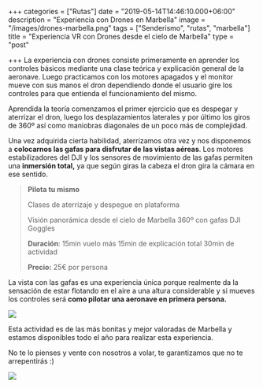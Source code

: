 +++
categories = ["Rutas"]
date = "2019-05-14T14:46:10.000+06:00"
description = "Experiencia con Drones en Marbella"
image = "/images/drones-marbella.png"
tags = ["Senderismo", "rutas", "marbella"]
title = "Experiencia VR con Drones desde el cielo de Marbella"
type = "post"

+++
La experiencia con drones consiste primeramente en aprender los controles básicos mediante una clase teórica y explicación general de la aeronave. Luego practicamos con los motores apagados y el monitor mueve con sus manos el dron dependiendo donde el usuario gire los controles para que entienda el funcionamiento del mismo.

Aprendida la teoría comenzamos el primer ejercicio que es despegar y aterrizar el dron, luego los desplazamientos laterales y por último los giros de 360º así como maniobras diagonales de un poco más de complejidad.

Una vez adquirida cierta habilidad, aterrizamos otra vez y nos disponemos a **colocarnos las gafas para disfrutar de las vistas aéreas**. Los motores estabilizadores del DJI y los sensores de movimiento de las gafas permiten una **inmersión total,** ya que según giras la cabeza el dron gira la cámara en ese sentido.

> **Pilota tu mismo**
>
> Clases de aterrizaje y despegue en plataforma
>
> Visión panorámica desde el cielo de Marbella 360º con gafas DJI Goggles
>
> **Duración**: 15min vuelo más 15min de explicación total 30min de actividad
>
> **Precio:** 25€ por persona

La vista con las gafas es una experiencia única porque realmente da la sensación de estar flotando en el aire a una altura considerable y si mueves los controles será **como pilotar una aeronave en primera persona.**

![](/images/drones-marbella-vr.png)

Esta actividad es de las más bonitas y mejor valoradas de Marbella y estamos disponibles todo el año para realizar esta experiencia.

No te lo pienses y vente con nosotros a volar, te garantizamos que no te arrepentirás :)

[![](/images/boton-reservar-actividades.png)](https://www.actividadesmarbella.com/contact/ "Reservar")